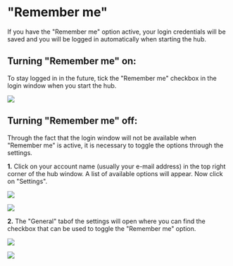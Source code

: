 # "Remember me"

If you have the "Remember me" option active, your login credentials will be saved and you will be logged in automatically when starting the hub.

## Turning "Remember me" on:

To stay logged in in the future, tick the "Remember me" checkbox in the login window when you start the hub.

![](../../../.gitbook/assets/iVP\_launcher\_login\_remember\_user.jpg)

## Turning "Remember me" off:

Through the fact that the login window will not be available when "Remember me" is active, it is necessary to toggle the options through the settings.

**1.** Click on your account name (usually your e-mail address) in the top right corner of the hub window. A list of available options will appear. Now click on "Settings".

![](../../../.gitbook/assets/iVP\_launcher\_mail.jpg)

![](../../../.gitbook/assets/iVP\_launcher\_settings.jpg)

**2.** The "General" tabof the settings will open where you can find the checkbox that can be used to toggle the "Remember me" option.

![](../../../.gitbook/assets/iVP\_launcher\_settings\_general\_tab.jpg)

![](../../../.gitbook/assets/iVP\_launcher\_settings\_general\_remember\_user.jpg)
